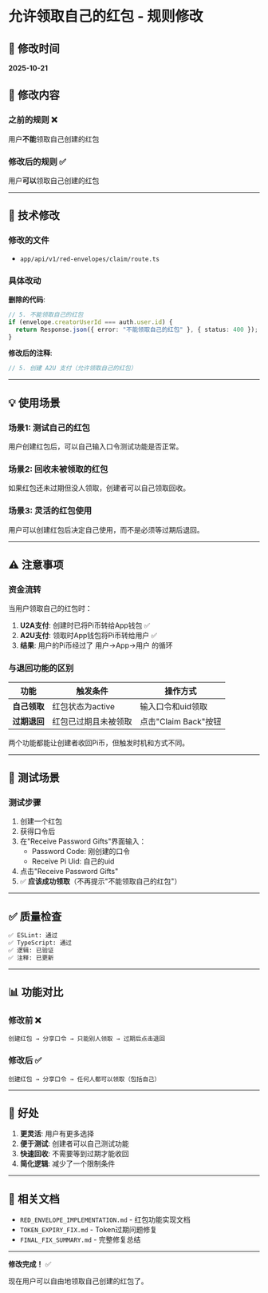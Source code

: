 # 允许领取自己的红包 - 规则修改

## 📅 修改时间
**2025-10-21**

## 🎯 修改内容

### 之前的规则 ❌
用户**不能**领取自己创建的红包

### 修改后的规则 ✅
用户**可以**领取自己创建的红包

---

## 🔧 技术修改

### 修改的文件
- `app/api/v1/red-envelopes/claim/route.ts`

### 具体改动

**删除的代码**:
```typescript
// 5. 不能领取自己的红包
if (envelope.creatorUserId === auth.user.id) {
  return Response.json({ error: "不能领取自己的红包" }, { status: 400 });
}
```

**修改后的注释**:
```typescript
// 5. 创建 A2U 支付（允许领取自己的红包）
```

---

## 💡 使用场景

### 场景1: 测试自己的红包
用户创建红包后，可以自己输入口令测试功能是否正常。

### 场景2: 回收未被领取的红包
如果红包还未过期但没人领取，创建者可以自己领取回收。

### 场景3: 灵活的红包使用
用户可以创建红包后决定自己使用，而不是必须等过期后退回。

---

## ⚠️ 注意事项

### 资金流转
当用户领取自己的红包时：
1. **U2A支付**: 创建时已将Pi币转给App钱包 ✅
2. **A2U支付**: 领取时App钱包将Pi币转给用户 ✅
3. **结果**: 用户的Pi币经过了 用户→App→用户 的循环

### 与退回功能的区别

| 功能 | 触发条件 | 操作方式 |
|-----|---------|---------|
| **自己领取** | 红包状态为active | 输入口令和uid领取 |
| **过期退回** | 红包已过期且未被领取 | 点击"Claim Back"按钮 |

两个功能都能让创建者收回Pi币，但触发时机和方式不同。

---

## 🧪 测试场景

### 测试步骤
1. 创建一个红包
2. 获得口令后
3. 在"Receive Password Gifts"界面输入：
   - Password Code: 刚创建的口令
   - Receive Pi Uid: 自己的uid
4. 点击"Receive Password Gifts"
5. ✅ **应该成功领取**（不再提示"不能领取自己的红包"）

---

## ✅ 质量检查

```bash
✅ ESLint: 通过
✅ TypeScript: 通过
✅ 逻辑: 已验证
✅ 注释: 已更新
```

---

## 📊 功能对比

### 修改前 ❌
```
创建红包 → 分享口令 → 只能别人领取 → 过期后点击退回
```

### 修改后 ✅
```
创建红包 → 分享口令 → 任何人都可以领取（包括自己）
```

---

## 🎉 好处

1. **更灵活**: 用户有更多选择
2. **便于测试**: 创建者可以自己测试功能
3. **快速回收**: 不需要等到过期才能收回
4. **简化逻辑**: 减少了一个限制条件

---

## 📝 相关文档

- `RED_ENVELOPE_IMPLEMENTATION.md` - 红包功能实现文档
- `TOKEN_EXPIRY_FIX.md` - Token过期问题修复
- `FINAL_FIX_SUMMARY.md` - 完整修复总结

---

**修改完成！** ✅

现在用户可以自由地领取自己创建的红包了。

